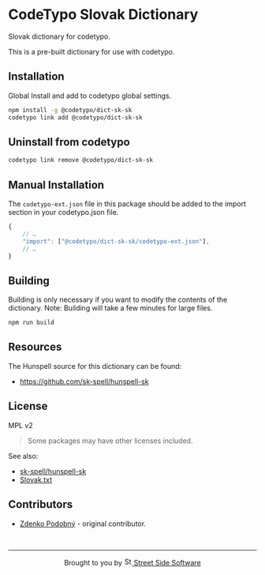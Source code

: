 # CodeTypo Slovak Dictionary

Slovak dictionary for codetypo.

This is a pre-built dictionary for use with codetypo.

## Installation

Global Install and add to codetypo global settings.

```sh
npm install -g @codetypo/dict-sk-sk
codetypo link add @codetypo/dict-sk-sk
```

## Uninstall from codetypo

```sh
codetypo link remove @codetypo/dict-sk-sk
```

## Manual Installation

The `codetypo-ext.json` file in this package should be added to the import section in your codetypo.json file.

```javascript
{
    // …
    "import": ["@codetypo/dict-sk-sk/codetypo-ext.json"],
    // …
}
```

## Building

Building is only necessary if you want to modify the contents of the dictionary. Note: Building will take a few minutes for large files.

```sh
npm run build
```

## Resources

The Hunspell source for this dictionary can be found:

- <https://github.com/sk-spell/hunspell-sk>

## License

MPL v2

> Some packages may have other licenses included.

See also:

- [sk-spell/hunspell-sk](https://github.com/sk-spell/hunspell-sk#readme)
- [Slovak.txt](https://github.com/khulnasoft/codetypo/blob/main/dictionaries/src/Slovak.txt)

## Contributors

- [Zdenko Podobný](https://github.com/zdposter) - original contributor.

<!--- @@inject: ../../static/footer.md --->

<br/>

---

<p align="center">
Brought to you by <a href="https://khulnasoft.com" title="Street Side Software">
<img width="16" alt="Street Side Software Logo" src="https://i.imgur.com/CyduuVY.png" /> Street Side Software
</a>
</p>

<!--- @@inject-end: ../../static/footer.md --->
